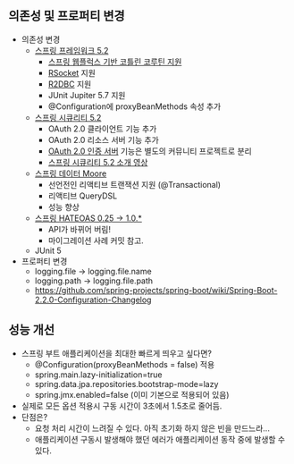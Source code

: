 ## 의존성 및 프로퍼티 변경
- 의존성 변경
    * [스프링 프레임워크 5.2](https://github.com/spring-projects/spring-framework/wiki/What%27s-New-in-Spring-Framework-5.x#whats-new-in-version-52)
        * [스프링 웹플럭스 기반 코틀린 코루틴 지원](https://docs.spring.io/spring-framework/docs/current/reference/html/languages.html#coroutines)
        * [RSocket](https://docs.spring.io/spring-framework/docs/current/reference/html/web-reactive.html#rsocket) 지원
        * [R2DBC](https://spring.io/projects/spring-data-r2dbc) 지원
        * JUnit Jupiter 5.7 지원
        * @Configuration에 proxyBeanMethods 속성 추가
    * [스프링 시큐리티 5.2](https://docs.spring.io/spring-security/site/docs/5.2.0.RELEASE/reference/htmlsingle/#new)
        * OAuth 2.0 클라이언트 기능 추가
        * OAuth 2.0 리소스 서버 기능 추가
        * [OAuth 2.0 인증 서버](https://github.com/spring-projects/spring-authorization-server) 기능은 별도의 커뮤니티 프로젝트로 분리
        * [스프링 시큐리티 5.2 소개 영상](https://www.youtube.com/watch?v=WbnuwpSBXPs)
    * [스프링 데이터 Moore](https://spring.io/blog/2019/10/08/what-s-new-in-spring-data-moore)
        * 선언전인 리액티브 트랜잭션 지원 (@Transactional)
        * 리액티브 QueryDSL
        * 성능 향상
    * [스프링 HATEOAS 0.25 -> 1.0.*](https://spring.io/blog/2019/03/05/spring-hateoas-1-0-m1-released#overhaul)
        * API가 바뀌어 버림!
        * 마이그레이션 사례 커밋 참고.
    * JUnit 5
- 프로퍼티 변경
    * logging.file -> logging.file.name
    * logging.path -> logging.file.path
    * https://github.com/spring-projects/spring-boot/wiki/Spring-Boot-2.2.0-Configuration-Changelog

## 성능 개선
- 스프링 부트 애플리케이션을 최대한 빠르게 띄우고 싶다면?
    * @Configuration(proxyBeanMethods = false) 적용
    * spring.main.lazy-initialization=true
    * spring.data.jpa.repositories.bootstrap-mode=lazy
    * spring.jmx.enabled=false (이미 기본으로 적용되어 있음)
- 실제로 모든 옵션 적용시 구동 시간이 3초에서 1.5초로 줄어듬.
- 단점은?
    * 요청 처리 시간이 느려질 수 있다. 아직 초기화 하지 않은 빈을 만드느라...
    * 애플리케이션 구동시 발생해야 했던 에러가 애플리케이션 동작 중에 발생할 수 있다.